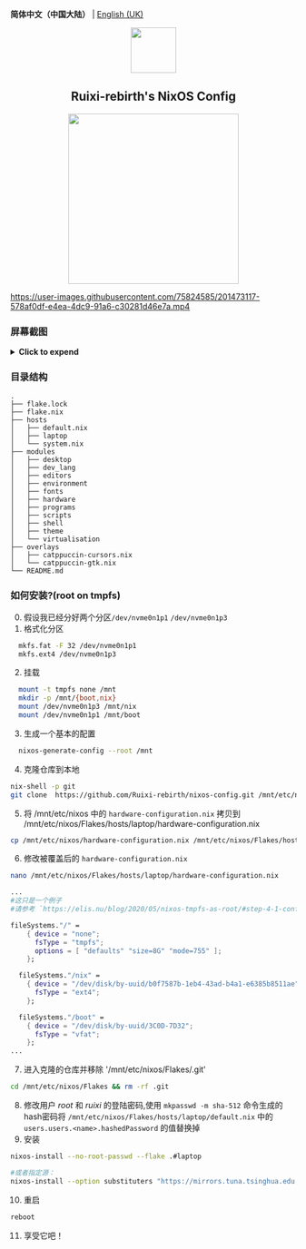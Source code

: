 **简体中文（中国大陆）** | [English (UK)](README_en.md)
<p align="center"><img src="https://user-images.githubusercontent.com/75824585/196194900-101f9d6e-cd97-4d80-ab50-2ac7b5a4f084.png" height=80px></p>
<h2 align="center">Ruixi-rebirth's NixOS Config</h2>
<p align="center"><img src="https://user-images.githubusercontent.com/75824585/196195007-ecebb290-2c6b-4fab-9e1e-2dbb12f7eb44.png" width=300px></p>

https://user-images.githubusercontent.com/75824585/201473117-578af0df-e4ea-4dc9-91a6-c30281d46e7a.mp4

### 屏幕截图
<details>
<summary><b>Click to expend</b></summary>

![](./screenshot/screenshot.png)

</details>

### 目录结构
```
.
├── flake.lock
├── flake.nix
├── hosts
│   ├── default.nix
│   ├── laptop
│   └── system.nix
├── modules
│   ├── desktop
│   ├── dev_lang
│   ├── editors
│   ├── environment
│   ├── fonts
│   ├── hardware
│   ├── programs
│   ├── scripts
│   ├── shell
│   ├── theme
│   └── virtualisation
├── overlays
│   ├── catppuccin-cursors.nix
│   └── catppuccin-gtk.nix
└── README.md
```

### 如何安装?(root on tmpfs)
0. 假设我已经分好两个分区`/dev/nvme0n1p1` `/dev/nvme0n1p3`
1. 格式化分区
```bash
  mkfs.fat -F 32 /dev/nvme0n1p1 
  mkfs.ext4 /dev/nvme0n1p3
```
2. 挂载
```bash
  mount -t tmpfs none /mnt 
  mkdir -p /mnt/{boot,nix}
  mount /dev/nvme0n1p3 /mnt/nix
  mount /dev/nvme0n1p1 /mnt/boot 
```
3. 生成一个基本的配置 
```bash
  nixos-generate-config --root /mnt
```
4. 克隆仓库到本地
```bash
nix-shell -p git
git clone  https://github.com/Ruixi-rebirth/nixos-config.git /mnt/etc/nixos/Flakes 
```
5. 将 /mnt/etc/nixos 中的 `hardware-configuration.nix` 拷贝到 /mnt/etc/nixos/Flakes/hosts/laptop/hardware-configuration.nix
```bash 
cp /mnt/etc/nixos/hardware-configuration.nix /mnt/etc/nixos/Flakes/hosts/laptop/hardware-configuration.nix
```
6. 修改被覆盖后的 `hardware-configuration.nix`
```bash
nano /mnt/etc/nixos/Flakes/hosts/laptop/hardware-configuration.nix
```
```nix
...
#这只是一个例子
#请参考 `https://elis.nu/blog/2020/05/nixos-tmpfs-as-root/#step-4-1-configure-disks`

fileSystems."/" =
    { device = "none";
      fsType = "tmpfs";
      options = [ "defaults" "size=8G" "mode=755" ];
    };

  fileSystems."/nix" =
    { device = "/dev/disk/by-uuid/b0f7587b-1eb4-43ad-b4a1-e6385b8511ae";
      fsType = "ext4";
    };

  fileSystems."/boot" =
    { device = "/dev/disk/by-uuid/3C0D-7D32";
      fsType = "vfat";
    };
...
```
7. 进入克隆的仓库并移除 '/mnt/etc/nixos/Flakes/.git'
```bash 
cd /mnt/etc/nixos/Flakes && rm -rf .git
```
8. 修改用户 *root* 和 *ruixi* 的登陆密码,使用 `mkpasswd -m sha-512` 命令生成的hash密码将 `/mnt/etc/nixos/Flakes/hosts/laptop/default.nix` 中的 `users.users.<name>.hashedPassword` 的值替换掉
9. 安装
```bash
nixos-install --no-root-passwd --flake .#laptop

#或者指定源：
nixos-install --option substituters "https://mirrors.tuna.tsinghua.edu.cn/nix-channels/store" --no-root-passwd --flake .#laptop
```
10. 重启
```bash
reboot
```
11. 享受它吧！
